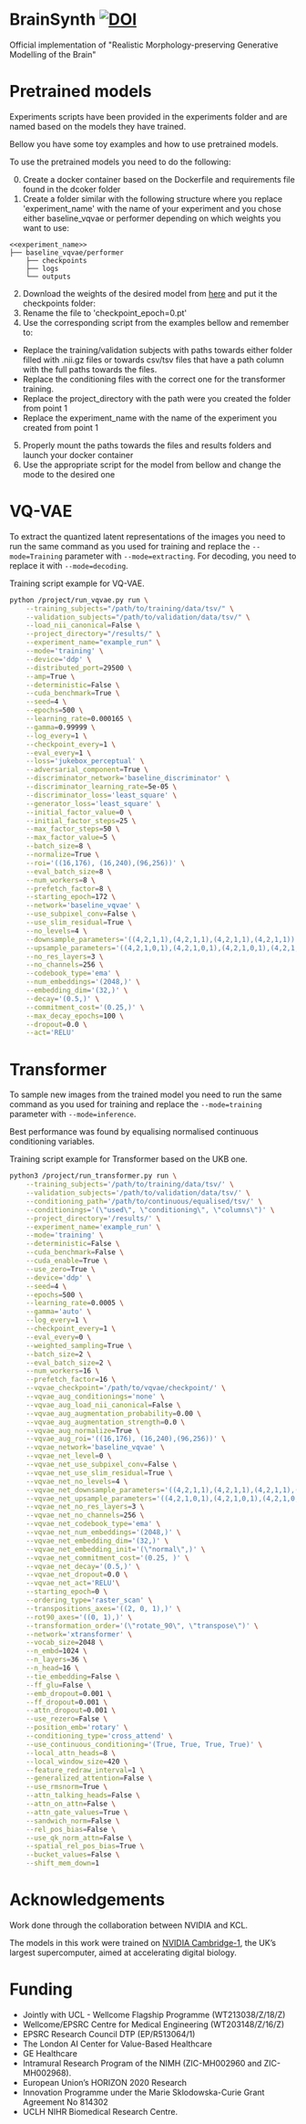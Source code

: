 # BrainSynth [![DOI](https://zenodo.org/badge/706209780.svg)](https://zenodo.org/doi/10.5281/zenodo.10014960)
Official implementation of "Realistic Morphology-preserving Generative Modelling of the Brain"

# Pretrained models

Experiments scripts have been provided in the experiments folder and are named based on the models they have trained.

Bellow you have some toy examples and how to use pretrained models.

To use the pretrained models you need to do the following:

0) Create a docker container based on the Dockerfile and requirements file found in the dcoker folder
1) Create a folder similar with the following structure where you replace 'experiment_name' with the name of your experiment and you chose either baseline_vqvae or performer depending on which weights you want to use:
```
<<experiment_name>>
├── baseline_vqvae/performer
    ├── checkpoints 
    ├── logs
    └── outputs
```
2) Download the weights of the desired model from [here](https://drive.google.com/drive/folders/1KoOfM3NvJ_SGazWmA-Mp0V_n9q2Amj6V?usp=sharing) and put it the checkpoints folder:
3) Rename the file to 'checkpoint_epoch=0.pt'
4) Use the corresponding script from the examples bellow and remember to:
* Replace the training/validation subjects with paths towards either folder filled with .nii.gz files or towards csv/tsv files that have a path column with the full paths towards the files.
* Replace the conditioning files with the correct one for the transformer training.
* Replace the project_directory with the path were you created the folder from point 1
* Replace the experiment_name with the name of the experiment you created from point 1
5) Properly mount the paths towards the files and results folders and launch your docker container
6) Use the appropriate script for the model from bellow and change the mode to the desired one

# VQ-VAE

To extract the quantized latent representations of the images you need to run the same command as you used for training and replace the `--mode=Training` parameter with `--mode=extracting`. For decoding, you need to replace it with `--mode=decoding`.

Training script example for VQ-VAE.
```bash
python /project/run_vqvae.py run \
    --training_subjects="/path/to/training/data/tsv/" \
    --validation_subjects="/path/to/validation/data/tsv/" \
    --load_nii_canonical=False \
    --project_directory="/results/" \
    --experiment_name="example_run" \
    --mode='training' \
    --device='ddp' \
    --distributed_port=29500 \
    --amp=True \
    --deterministic=False \
    --cuda_benchmark=True \
    --seed=4 \
    --epochs=500 \
    --learning_rate=0.000165 \
    --gamma=0.99999 \
    --log_every=1 \
    --checkpoint_every=1 \
    --eval_every=1 \
    --loss='jukebox_perceptual' \
    --adversarial_component=True \
    --discriminator_network='baseline_discriminator' \
    --discriminator_learning_rate=5e-05 \
    --discriminator_loss='least_square' \
    --generator_loss='least_square' \
    --initial_factor_value=0 \
    --initial_factor_steps=25 \
    --max_factor_steps=50 \
    --max_factor_value=5 \
    --batch_size=8 \
    --normalize=True \
    --roi='((16,176), (16,240),(96,256))' \
    --eval_batch_size=8 \
    --num_workers=8 \
    --prefetch_factor=8 \
    --starting_epoch=172 \
    --network='baseline_vqvae' \
    --use_subpixel_conv=False \
    --use_slim_residual=True \
    --no_levels=4 \
    --downsample_parameters='((4,2,1,1),(4,2,1,1),(4,2,1,1),(4,2,1,1))' \
    --upsample_parameters='((4,2,1,0,1),(4,2,1,0,1),(4,2,1,0,1),(4,2,1,0,1))' \
    --no_res_layers=3 \
    --no_channels=256 \
    --codebook_type='ema' \
    --num_embeddings='(2048,)' \
    --embedding_dim='(32,)' \
    --decay='(0.5,)' \
    --commitment_cost='(0.25,)' \
    --max_decay_epochs=100 \
    --dropout=0.0 \
    --act='RELU'
```

# Transformer

To sample new images from the trained model you need to run the same command as you used for training and replace the `--mode=training` parameter with `--mode=inference`.

Best performance was found by equalising normalised continuous conditioning variables.

Training script example for Transformer based on the UKB one.
```bash
python3 /project/run_transformer.py run \
    --training_subjects='/path/to/training/data/tsv/' \
    --validation_subjects='/path/to/validation/data/tsv/' \
    --conditioning_path='/path/to/continuous/equalised/tsv/' \
    --conditionings='(\"used\", \"conditioning\", \"columns\")' \
    --project_directory='/results/' \
    --experiment_name='example_run' \
    --mode='training' \
    --deterministic=False \
    --cuda_benchmark=False \
    --cuda_enable=True \
    --use_zero=True \
    --device='ddp' \
    --seed=4 \
    --epochs=500 \
    --learning_rate=0.0005 \
    --gamma='auto' \
    --log_every=1 \
    --checkpoint_every=1 \
    --eval_every=0 \
    --weighted_sampling=True \
    --batch_size=2 \
    --eval_batch_size=2 \
    --num_workers=16 \
    --prefetch_factor=16 \
    --vqvae_checkpoint='/path/to/vqvae/checkpoint/' \
    --vqvae_aug_conditionings='none' \
    --vqvae_aug_load_nii_canonical=False \
    --vqvae_aug_augmentation_probability=0.00 \
    --vqvae_aug_augmentation_strength=0.0 \
    --vqvae_aug_normalize=True \
    --vqvae_aug_roi='((16,176), (16,240),(96,256))' \
    --vqvae_network='baseline_vqvae' \
    --vqvae_net_level=0 \
    --vqvae_net_use_subpixel_conv=False \
    --vqvae_net_use_slim_residual=True \
    --vqvae_net_no_levels=4 \
    --vqvae_net_downsample_parameters='((4,2,1,1),(4,2,1,1),(4,2,1,1),(4,2,1,1))' \
    --vqvae_net_upsample_parameters='((4,2,1,0,1),(4,2,1,0,1),(4,2,1,0,1),(4,2,1,0,1))' \
    --vqvae_net_no_res_layers=3 \
    --vqvae_net_no_channels=256 \
    --vqvae_net_codebook_type='ema' \
    --vqvae_net_num_embeddings='(2048,)' \
    --vqvae_net_embedding_dim='(32,)' \
    --vqvae_net_embedding_init='(\"normal\",)' \
    --vqvae_net_commitment_cost='(0.25, )' \
    --vqvae_net_decay='(0.5,)' \
    --vqvae_net_dropout=0.0 \
    --vqvae_net_act='RELU'\
    --starting_epoch=0 \
    --ordering_type='raster_scan' \
    --transpositions_axes='((2, 0, 1),)' \
    --rot90_axes='((0, 1),)' \
    --transformation_order='(\"rotate_90\", \"transpose\")' \
    --network='xtransformer' \
    --vocab_size=2048 \
    --n_embd=1024 \
    --n_layers=36 \
    --n_head=16 \
    --tie_embedding=False \
    --ff_glu=False \
    --emb_dropout=0.001 \
    --ff_dropout=0.001 \
    --attn_dropout=0.001 \
    --use_rezero=False \
    --position_emb='rotary' \
    --conditioning_type='cross_attend' \
    --use_continuous_conditioning='(True, True, True, True)' \
    --local_attn_heads=8 \
    --local_window_size=420 \
    --feature_redraw_interval=1 \
    --generalized_attention=False \
    --use_rmsnorm=True \
    --attn_talking_heads=False \
    --attn_on_attn=False \
    --attn_gate_values=True \
    --sandwich_norm=False \
    --rel_pos_bias=False \
    --use_qk_norm_attn=False \
    --spatial_rel_pos_bias=True \
    --bucket_values=False \
    --shift_mem_down=1
```

# Acknowledgements

Work done through the collaboration between NVIDIA and KCL.

The models in this work were trained on [NVIDIA Cambridge-1](https://www.nvidia.com/en-us/industries/healthcare-life-sciences/cambridge-1/), the UK’s largest supercomputer, aimed at accelerating digital biology.

# Funding
- Jointly with UCL - Wellcome Flagship Programme (WT213038/Z/18/Z)
- Wellcome/EPSRC Centre for Medical Engineering (WT203148/Z/16/Z)
- EPSRC Research Council DTP (EP/R513064/1)
- The London AI Center for Value-Based Healthcare
- GE Healthcare
- Intramural Research Program of the NIMH (ZIC-MH002960 and ZIC-MH002968).
- European Union’s HORIZON 2020 Research 
- Innovation Programme under the Marie Sklodowska-Curie Grant Agreement No 814302
- UCLH NIHR Biomedical Research Centre.
